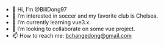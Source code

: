 - 👋 Hi, I’m @BillDong97
- 👀 I’m interested in soccer and my favorite club is Chelsea.
- 🌱 I’m currently learning vue3.x.
- 💞️ I’m looking to collaborate on some vue project.
- 📫 How to reach me: bchangedong@gmail.com

<!---
BillDong97/BillDong97 is a ✨ special ✨ repository because its `README.md` (this file) appears on your GitHub profile.
You can click the Preview link to take a look at your changes.
--->
